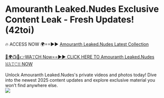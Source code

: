 # Amouranth Leaked.Nudes Exclusive Content Leak - Fresh Updates! (42toi)

🔥 ACCESS NOW 🌍==►► <a href="https://tinyurl.com/yc657z5k" rel="nofollow">Amouranth Leaked.Nudes Latest Collection</a>
<br><br>
[🔴🌍📺📱👉WA𝚃CH Now==►► CLICK HERE TO Amouranth Leaked.Nudes 𝚆𝙰𝚃𝙲𝙷 NOW](https://tinyurl.com/yc657z5k)
<br><br>
Unlock Amouranth Leaked.Nudes's private videos and photos today! Dive into the newest 2025 content updates and explore exclusive material you won’t find anywhere else.
<br>
<a href="https://tinyurl.com/yc657z5k" rel="nofollow" data-target="animated-image.originalLink"><img src="https://camo.githubusercontent.com/8a4f000d20f83aca3bf7ec5f350d767afa0574a8a352519fd8cfa583a6f93a33/68747470733a2f2f692e696d6775722e636f6d2f644a486b345a712e676966" data-canonical-src="https://i.imgur.com/dJHk4Zq.gif" style="max-width: 100%; display: inline-block;" data-target="animated-image.originalImage"></a>
<br>
